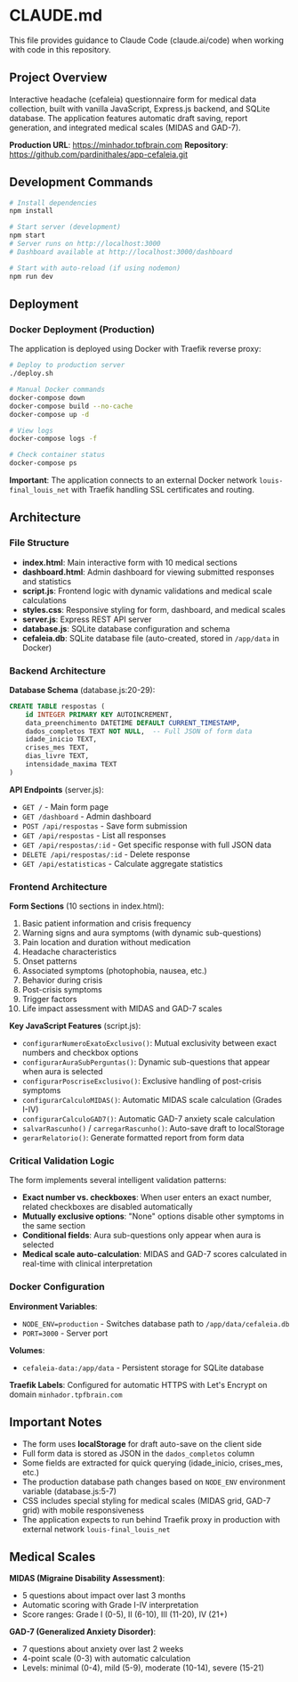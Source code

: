 # CLAUDE.md

This file provides guidance to Claude Code (claude.ai/code) when working with code in this repository.

## Project Overview

Interactive headache (cefaleia) questionnaire form for medical data collection, built with vanilla JavaScript, Express.js backend, and SQLite database. The application features automatic draft saving, report generation, and integrated medical scales (MIDAS and GAD-7).

**Production URL**: https://minhador.tpfbrain.com
**Repository**: https://github.com/pardinithales/app-cefaleia.git

## Development Commands

```bash
# Install dependencies
npm install

# Start server (development)
npm start
# Server runs on http://localhost:3000
# Dashboard available at http://localhost:3000/dashboard

# Start with auto-reload (if using nodemon)
npm run dev
```

## Deployment

### Docker Deployment (Production)
The application is deployed using Docker with Traefik reverse proxy:

```bash
# Deploy to production server
./deploy.sh

# Manual Docker commands
docker-compose down
docker-compose build --no-cache
docker-compose up -d

# View logs
docker-compose logs -f

# Check container status
docker-compose ps
```

**Important**: The application connects to an external Docker network `louis-final_louis_net` with Traefik handling SSL certificates and routing.

## Architecture

### File Structure
- **index.html**: Main interactive form with 10 medical sections
- **dashboard.html**: Admin dashboard for viewing submitted responses and statistics
- **script.js**: Frontend logic with dynamic validations and medical scale calculations
- **styles.css**: Responsive styling for form, dashboard, and medical scales
- **server.js**: Express REST API server
- **database.js**: SQLite database configuration and schema
- **cefaleia.db**: SQLite database file (auto-created, stored in `/app/data` in Docker)

### Backend Architecture

**Database Schema** (database.js:20-29):
```sql
CREATE TABLE respostas (
    id INTEGER PRIMARY KEY AUTOINCREMENT,
    data_preenchimento DATETIME DEFAULT CURRENT_TIMESTAMP,
    dados_completos TEXT NOT NULL,  -- Full JSON of form data
    idade_inicio TEXT,
    crises_mes TEXT,
    dias_livre TEXT,
    intensidade_maxima TEXT
)
```

**API Endpoints** (server.js):
- `GET /` - Main form page
- `GET /dashboard` - Admin dashboard
- `POST /api/respostas` - Save form submission
- `GET /api/respostas` - List all responses
- `GET /api/respostas/:id` - Get specific response with full JSON data
- `DELETE /api/respostas/:id` - Delete response
- `GET /api/estatisticas` - Calculate aggregate statistics

### Frontend Architecture

**Form Sections** (10 sections in index.html):
1. Basic patient information and crisis frequency
2. Warning signs and aura symptoms (with dynamic sub-questions)
3. Pain location and duration without medication
4. Headache characteristics
5. Onset patterns
6. Associated symptoms (photophobia, nausea, etc.)
7. Behavior during crisis
8. Post-crisis symptoms
9. Trigger factors
10. Life impact assessment with MIDAS and GAD-7 scales

**Key JavaScript Features** (script.js):
- `configurarNumeroExatoExclusivo()`: Mutual exclusivity between exact numbers and checkbox options
- `configurarAuraSubPerguntas()`: Dynamic sub-questions that appear when aura is selected
- `configurarPoscriseExclusivo()`: Exclusive handling of post-crisis symptoms
- `configurarCalculoMIDAS()`: Automatic MIDAS scale calculation (Grades I-IV)
- `configurarCalculoGAD7()`: Automatic GAD-7 anxiety scale calculation
- `salvarRascunho()` / `carregarRascunho()`: Auto-save draft to localStorage
- `gerarRelatorio()`: Generate formatted report from form data

### Critical Validation Logic

The form implements several intelligent validation patterns:
- **Exact number vs. checkboxes**: When user enters an exact number, related checkboxes are disabled automatically
- **Mutually exclusive options**: "None" options disable other symptoms in the same section
- **Conditional fields**: Aura sub-questions only appear when aura is selected
- **Medical scale auto-calculation**: MIDAS and GAD-7 scores calculated in real-time with clinical interpretation

### Docker Configuration

**Environment Variables**:
- `NODE_ENV=production` - Switches database path to `/app/data/cefaleia.db`
- `PORT=3000` - Server port

**Volumes**:
- `cefaleia-data:/app/data` - Persistent storage for SQLite database

**Traefik Labels**: Configured for automatic HTTPS with Let's Encrypt on domain `minhador.tpfbrain.com`

## Important Notes

- The form uses **localStorage** for draft auto-save on the client side
- Full form data is stored as JSON in the `dados_completos` column
- Some fields are extracted for quick querying (idade_inicio, crises_mes, etc.)
- The production database path changes based on `NODE_ENV` environment variable (database.js:5-7)
- CSS includes special styling for medical scales (MIDAS grid, GAD-7 grid) with mobile responsiveness
- The application expects to run behind Traefik proxy in production with external network `louis-final_louis_net`

## Medical Scales

**MIDAS (Migraine Disability Assessment)**:
- 5 questions about impact over last 3 months
- Automatic scoring with Grade I-IV interpretation
- Score ranges: Grade I (0-5), II (6-10), III (11-20), IV (21+)

**GAD-7 (Generalized Anxiety Disorder)**:
- 7 questions about anxiety over last 2 weeks
- 4-point scale (0-3) with automatic calculation
- Levels: minimal (0-4), mild (5-9), moderate (10-14), severe (15-21)
